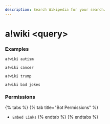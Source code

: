 ```yaml
---
description: Search Wikipedia for your search.
---
```


# a!wiki &lt;query&gt;

### Examples

```text
a!wiki autism
```

```text
a!wiki cancer
```

```text
a!wiki trump
```

```text
a!wiki bad jokes
```

### Permissions

{% tabs %}
{% tab title="Bot Permissions" %}
* `Embed Links`
{% endtab %}
{% endtabs %}


